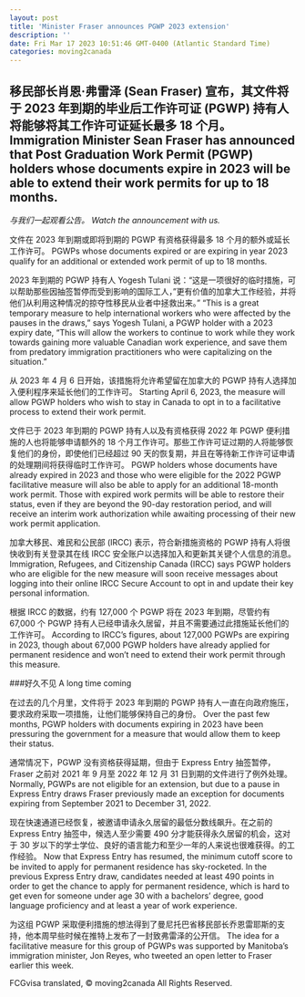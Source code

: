 ```yaml
---
layout: post
title: 'Minister Fraser announces PGWP 2023 extension'
description: ''
date: Fri Mar 17 2023 10:51:46 GMT-0400 (Atlantic Standard Time)
categories: moving2canada
---
```


## 移民部长肖恩·弗雷泽 (Sean Fraser) 宣布，其文件将于 2023 年到期的毕业后工作许可证 (PGWP) 持有人将能够将其工作许可证延长最多 18 个月。	Immigration Minister Sean Fraser has announced that Post Graduation Work Permit (PGWP) holders whose documents expire in 2023 will be able to extend their work permits for up to 18 months.
	
_与我们一起观看公告。_	_Watch the announcement with us._  
	
文件在 2023 年到期或即将到期的 PGWP 有资格获得最多 18 个月的额外或延长工作许可。	PGWPs whose documents expired or are expiring in year 2023 qualify for an additional or extended work permit of up to 18 months.
	
2023 年到期的 PGWP 持有人 Yogesh Tulani 说：“这是一项很好的临时措施，可以帮助那些因抽签暂停而受到影响的国际工人，”更有价值的加拿大工作经验，并将他们从利用这种情况的掠夺性移民从业者中拯救出来。”	“This is a great temporary measure to help international workers who were affected by the pauses in the draws,” says Yogesh Tulani, a PGWP holder with a 2023 expiry date, “This will allow the workers to continue to work while they work towards gaining more valuable Canadian work experience, and save them from predatory immigration practitioners who were capitalizing on the situation.”
	
从 2023 年 4 月 6 日开始，该措施将允许希望留在加拿大的 PGWP 持有人选择加入便利程序来延长他们的工作许可。	Starting April 6, 2023, the measure will allow PGWP holders who wish to stay in Canada to opt in to a facilitative process to extend their work permit.
	
文件已于 2023 年到期的 PGWP 持有人以及有资格获得 2022 年 PGWP 便利措施的人也将能够申请额外的 18 个月工作许可。那些工作许可证过期的人将能够恢复他们的身份，即使他们已经超过 90 天的恢复期，并且在等待新工作许可证申请的处理期间将获得临时工作许可。	PGWP holders whose documents have already expired in 2023 and those who were eligible for the 2022 PGWP facilitative measure will also be able to apply for an additional 18-month work permit. Those with expired work permits will be able to restore their status, even if they are beyond the 90-day restoration period, and will receive an interim work authorization while awaiting processing of their new work permit application.
	
加拿大移民、难民和公民部 (IRCC) 表示，符合新措施资格的 PGWP 持有人将很快收到有关登录其在线 IRCC 安全账户以选择加入和更新其关键个人信息的消息。	Immigration, Refugees, and Citizenship Canada (IRCC) says PGWP holders who are eligible for the new measure will soon receive messages about logging into their online IRCC Secure Account to opt in and update their key personal information.
	
根据 IRCC 的数据，约有 127,000 个 PGWP 将在 2023 年到期，尽管约有 67,000 个 PGWP 持有人已经申请永久居留，并且不需要通过此措施延长他们的工作许可。	According to IRCC’s figures, about 127,000 PGWPs are expiring in 2023, though about 67,000 PGWP holders have already applied for permanent residence and won’t need to extend their work permit through this measure.
	
###好久不见	A long time coming
	
在过去的几个月里，文件将于 2023 年到期的 PGWP 持有人一直在向政府施压，要求政府采取一项措施，让他们能够保持自己的身份。	Over the past few months, PGWP holders with documents expiring in 2023 have been pressuring the government for a measure that would allow them to keep their status.
	
通常情况下，PGWP 没有资格获得延期，但由于 Express Entry 抽签暂停，Fraser 之前对 2021 年 9 月至 2022 年 12 月 31 日到期的文件进行了例外处理。	Normally, PGWPs are not eligible for an extension, but due to a pause in Express Entry draws Fraser previously made an exception for documents expiring from September 2021 to December 31, 2022.
	
现在快速通道已经恢复，被邀请申请永久居留的最低分数线飙升。在之前的 Express Entry 抽签中，候选人至少需要 490 分才能获得永久居留的机会，这对于 30 岁以下的学士学位、良好的语言能力和至少一年的人来说也很难获得。的工作经验。	Now that Express Entry has resumed, the minimum cutoff score to be invited to apply for permanent residence has sky-rocketed. In the previous Express Entry draw, candidates needed at least 490 points in order to get the chance to apply for permanent residence, which is hard to get even for someone under age 30 with a bachelors’ degree, good language proficiency and at least a year of work experience.
	
为这组 PGWP 采取便利措施的想法得到了曼尼托巴省移民部长乔恩雷耶斯的支持，他本周早些时候在推特上发布了一封致弗雷泽的公开信。	The idea for a facilitative measure for this group of PGWPs was supported by Manitoba’s immigration minister, Jon Reyes, who tweeted an open letter to Fraser earlier this week.

FCGvisa translated, © moving2canada All Rights Reserved.
